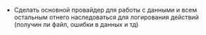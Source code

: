 - Сделать основной провайдер для работы с данными и всем остальным отнего наследоваться для логирования действий (получин ли файл, ошибки в данных и тд)
